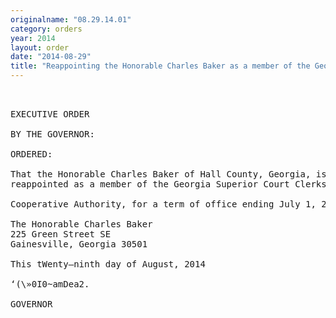 ```yaml
---
originalname: "08.29.14.01"
category: orders
year: 2014
layout: order
date: "2014-08-29"
title: "Reappointing the Honorable Charles Baker as a member of the Georgia Superior Court Clerks Cooperative Authority"
---
```

<pre>
 

EXECUTIVE ORDER

BY THE GOVERNOR:

ORDERED:

That the Honorable Charles Baker of Hall County, Georgia, is
reappointed as a member of the Georgia Superior Court Clerks

Cooperative Authority, for a term of office ending July 1, 2017.

The Honorable Charles Baker
225 Green Street SE
Gainesville, Georgia 30501

This tWenty—ninth day of August, 2014

‘(\»0I0~amDea2.

GOVERNOR

</pre>
